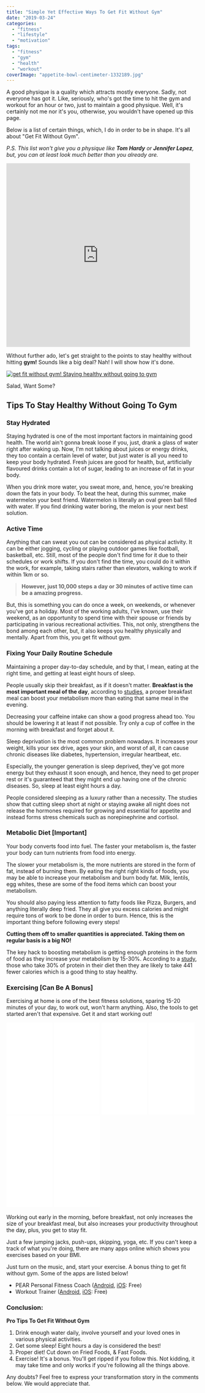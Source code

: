 ```yaml
---
title: "Simple Yet Effective Ways To Get Fit Without Gym"
date: "2019-03-24"
categories: 
  - "fitness"
  - "lifestyle"
  - "motivation"
tags: 
  - "fitness"
  - "gym"
  - "health"
  - "workout"
coverImage: "appetite-bowl-centimeter-1332189.jpg"
---
```


A good physique is a quality which attracts mostly everyone. Sadly, not everyone has got it. Like, seriously, who's got the time to hit the gym and workout for an hour or two, just to maintain a good physique. Well, it's certainly not me nor it's you, otherwise, you wouldn't have opened up this page.

Below is a list of certain things, which, I do in order to be in shape. It's all about "Get Fit Without Gym".

_P.S. This list won't give you a physique like **Tom Hardy** or **Jennifer Lopez**, but, you can at least look much better than you already are._

<iframe src="https://giphy.com/embed/oW8lsuZPNyW52" width="480" height="480" frameborder="0" class="giphy-embed" allowfullscreen></iframe>

[](https://giphy.com/gifs/tom-hardy-oW8lsuZPNyW52)

Without further ado, let's get straight to the points to stay healthy without hitting **gym!** Sounds like a big deal? Nah! I will show how it's done.

[![get fit without gym! Staying healthy without going to gym](images/appetite-bowl-centimeter-1332189-1024x880.jpg)](https://sastaeinstein.com/wp-content/uploads/2019/03/appetite-bowl-centimeter-1332189.jpg)

Salad, Want Some?

## **Tips To Stay Healthy Without Going To Gym**

### **Stay Hydrated**

Staying hydrated is one of the most important factors in maintaining good health. The world ain't gonna break loose if you, just, drank a glass of water right after waking up. Now, I'm not talking about juices or energy drinks, they too contain a certain level of water, but just water is all you need to keep your body hydrated. Fresh juices are good for health, but, artificially flavoured drinks contain a lot of sugar, leading to an increase of fat in your body.

When you drink more water, you sweat more, and, hence, you're breaking down the fats in your body. To beat the heat, during this summer, make watermelon your best friend. Watermelon is literally an oval green ball filled with water. If you find drinking water boring, the melon is your next best solution.

### **Active Time**

Anything that can sweat you out can be considered as physical activity. It can be either jogging, cycling or playing outdoor games like football, basketball, etc. Still, most of the people don't find time for it due to their schedules or work shifts. If you don't find the time, you could do it within the work, for example, taking stairs rather than elevators, walking to work if within 1km or so.

> **However, just 10,000 steps a day or 30 minutes of active time can be a amazing progress.**

But, this is something you can do once a week, on weekends, or whenever you've got a holiday. Most of the working adults, I've known, use their weekend, as an opportunity to spend time with their spouse or friends by participating in various recreational activities. This, not only, strengthens the bond among each other, but, it also keeps you healthy physically and mentally. Apart from this, you get fit without gym.

### **Fixing Your Daily Routine Schedule**

Maintaining a proper day-to-day schedule, and by that, I mean, eating at the right time, and getting at least eight hours of sleep.  

People usually skip their breakfast, as if it doesn't matter. **Breakfast is the most important meal of the day**, according to [studies](http://www.bbc.com/future/story/20181126-is-breakfast-good-for-your-health), a proper breakfast meal can boost your metabolism more than eating that same meal in the evening.

Decreasing your caffeine intake can show a good progress ahead too. You should be lowering it at least if not possible. Try only a cup of coffee in the morning with breakfast and forget about it.

Sleep deprivation is the most common problem nowadays. It increases your weight, kills your sex drive, ages your skin, and worst of all, it can cause chronic diseases like diabetes, hypertension, irregular heartbeat, etc.

Especially, the younger generation is sleep deprived, they've got more energy but they exhaust it soon enough, and hence, they need to get proper rest or it's guaranteed that they might end up having one of the chronic diseases. So, sleep at least eight hours a day.

People considered sleeping as a luxury rather than a necessity. The studies show that cutting sleep short at night or staying awake all night does not release the hormones required for growing and essential for appetite and instead forms stress chemicals such as norepinephrine and cortisol.

### **Metabolic Diet \[Important\]**

Your body converts food into fuel. The faster your metabolism is, the faster your body can turn nutrients from food into energy.

The slower your metabolism is, the more nutrients are stored in the form of fat, instead of burning them. By eating the right right kinds of foods, you may be able to increase your metabolism and burn body fat. Milk, lentils, egg whites, these are some of the food items which can boost your metabolism.

You should also paying less attention to fatty foods like Pizza, Burgers, and anything literally deep fried. They all give you excess calories and might require tons of work to be done in order to burn. Hence, this is the important thing before following every steps!

**Cutting them off to smaller quantities is appreciated. Taking them on regular basis is a big NO!**

The key hack to boosting metabolism is getting enough proteins in the form of food as they increase your metabolism by 15-30%. According to a [study](https://www.ncbi.nlm.nih.gov/pubmed/16002798), those who take 30% of protein in their diet then they are likely to take 441 fewer calories which is a good thing to stay healthy.

### **Exercising \[Can Be A Bonus\]**

Exercising at home is one of the best fitness solutions, sparing 15-20 minutes of your day, to work out, won't harm anything. Also, the tools to get started aren't that expensive. Get it and start working out!  

<iframe style="width:120px;height:240px;" marginwidth="0" marginheight="0" scrolling="no" frameborder="0" src="//ws-in.amazon-adsystem.com/widgets/q?ServiceVersion=20070822&amp;OneJS=1&amp;Operation=GetAdHtml&amp;MarketPlace=IN&amp;source=ss&amp;ref=as_ss_li_til&amp;ad_type=product_link&amp;tracking_id=emadsblog-21&amp;language=en_IN&amp;marketplace=amazon&amp;region=IN&amp;placement=B01LP0UKJE&amp;asins=B01LP0UKJE&amp;linkId=0dbf36a4bbfcf917f422c3c847f51726&amp;show_border=true&amp;link_opens_in_new_window=true"></iframe>

 

<iframe style="width:120px;height:240px;" marginwidth="0" marginheight="0" scrolling="no" frameborder="0" src="//ws-in.amazon-adsystem.com/widgets/q?ServiceVersion=20070822&amp;OneJS=1&amp;Operation=GetAdHtml&amp;MarketPlace=IN&amp;source=ss&amp;ref=as_ss_li_til&amp;ad_type=product_link&amp;tracking_id=emadsblog-21&amp;language=en_IN&amp;marketplace=amazon&amp;region=IN&amp;placement=B014PIKPOI&amp;asins=B014PIKPOI&amp;linkId=b25ae3646cda02d3d68131187e27841a&amp;show_border=true&amp;link_opens_in_new_window=true"></iframe>

 

<iframe style="width:120px;height:240px;" marginwidth="0" marginheight="0" scrolling="no" frameborder="0" src="//ws-in.amazon-adsystem.com/widgets/q?ServiceVersion=20070822&amp;OneJS=1&amp;Operation=GetAdHtml&amp;MarketPlace=IN&amp;source=ss&amp;ref=as_ss_li_til&amp;ad_type=product_link&amp;tracking_id=emadsblog-21&amp;language=en_IN&amp;marketplace=amazon&amp;region=IN&amp;placement=B07N93HPTB&amp;asins=B07N93HPTB&amp;linkId=885d75fafe28055d3e043ce66885829c&amp;show_border=true&amp;link_opens_in_new_window=true"></iframe>

 

<iframe style="width:120px;height:240px;" marginwidth="0" marginheight="0" scrolling="no" frameborder="0" src="//ws-in.amazon-adsystem.com/widgets/q?ServiceVersion=20070822&amp;OneJS=1&amp;Operation=GetAdHtml&amp;MarketPlace=IN&amp;source=ss&amp;ref=as_ss_li_til&amp;ad_type=product_link&amp;tracking_id=emadsblog-21&amp;language=en_IN&amp;marketplace=amazon&amp;region=IN&amp;placement=B01N7E3E21&amp;asins=B01N7E3E21&amp;linkId=2fed92cb3adda1999444574a8a4f21ee&amp;show_border=true&amp;link_opens_in_new_window=true"></iframe>

 

<iframe style="width:120px;height:240px;" marginwidth="0" marginheight="0" scrolling="no" frameborder="0" src="//ws-in.amazon-adsystem.com/widgets/q?ServiceVersion=20070822&amp;OneJS=1&amp;Operation=GetAdHtml&amp;MarketPlace=IN&amp;source=ss&amp;ref=as_ss_li_til&amp;ad_type=product_link&amp;tracking_id=emadsblog-21&amp;language=en_IN&amp;marketplace=amazon&amp;region=IN&amp;placement=B07M6D8TH4&amp;asins=B07M6D8TH4&amp;linkId=2375f68c205252b80a4d6cb0b4120150&amp;show_border=true&amp;link_opens_in_new_window=true"></iframe>

 

<iframe style="width:120px;height:240px;" marginwidth="0" marginheight="0" scrolling="no" frameborder="0" src="//ws-in.amazon-adsystem.com/widgets/q?ServiceVersion=20070822&amp;OneJS=1&amp;Operation=GetAdHtml&amp;MarketPlace=IN&amp;source=ss&amp;ref=as_ss_li_til&amp;ad_type=product_link&amp;tracking_id=emadsblog-21&amp;language=en_IN&amp;marketplace=amazon&amp;region=IN&amp;placement=B07N7H566F&amp;asins=B07N7H566F&amp;linkId=524a9f87e9481c9118628b176aaf87ba&amp;show_border=true&amp;link_opens_in_new_window=true"></iframe>

Working out early in the morning, before breakfast, not only increases the size of your breakfast meal, but also increases your productivity throughout the day, plus, you get to stay fit.

Just a few jumping jacks, push-ups, skipping, yoga, etc. If you can't keep a track of what you're doing, there are many apps online which shows you exercises based on your BMI.

Just turn on the music, and, start your exercise. A bonus thing to get fit without gym. Some of the apps are listed below!

- PEAR Personal Fitness Coach ([Android](https://play.google.com/store/apps/details?id=com.pearsports.android.samsung&hl=en), [iOS](https://itunes.apple.com/us/app/pear-personal-fitness-coach/id563723189?mt=8): Free)
- Workout Trainer ([Android](https://play.google.com/store/apps/details?id=com.skimble.workouts&hl=en_IN), [iOS](https://itunes.apple.com/us/app/workout-trainer-fitness-coach/id395686735?mt=8): Free)

### **Conclusion:**

**Pro Tips To Get Fit Without Gym**

1. Drink enough water daily, involve yourself and your loved ones in various physical activities.
2. Get some sleep! Eight hours a day is considered the best!
3. Proper diet! Cut down on Fried Foods, & Fast Foods.
4. Exercise! It's a bonus. You'll get ripped if you follow this. Not kidding, it may take time and only works if you're following all the things above.

Any doubts? Feel free to express your transformation story in the comments below. We would appreciate that.
